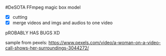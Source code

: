 #DeSOTA FFmpeg magic box model

- [x] cutting
- [X] merge videos and imgs and audios to one video

pROBABLY HAS BUGS XD 

sample from pexels:
https://www.pexels.com/video/a-woman-on-a-video-call-shows-her-surroundings-3044272/
